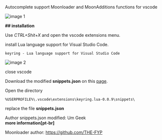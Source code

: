 
Autocomplete support Moonloader and MoonAdditions functions for vscode

![image 1](https://i.imgur.com/ewJWlvS.gif)

**## installation**

Use _CTRL+Shit+X_ and open the vscode extensions menu.

install Lua language support for Visual Studio Code. 

`keyring - Lua language support for Visual Studio Code`

![image 2](https://i62.servimg.com/u/f62/19/64/32/02/screen49.jpg)

close vscode

Download the modified **snippets.json** on this [page](https://github.com/UmGeek/snippets-moonloader-for-vscode). 

Open the directory 

`%USERPROFILE%\.vscode\extensions\keyring.lua-0.0.9\snippets\`

replace the file **snippets.json**


Author snippets.json modified: Um Geek
<br/><a url='http://brmodstudio.forumeiros.com/t7283-moonloader-suporte-autocompletar-para-vscode'><b>more information[pt-br]</b></a>



Moonloader author: https://github.com/THE-FYP
